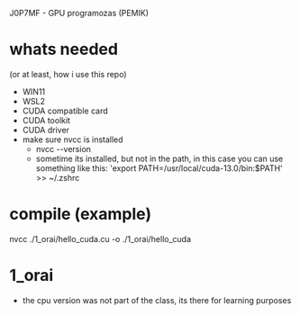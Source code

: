 J0P7MF - GPU programozas (PEMIK)

# whats needed
(or at least, how i use this repo)
- WIN11
- WSL2
- CUDA compatible card
- CUDA toolkit
- CUDA driver
- make sure nvcc is installed
  - nvcc --version
  - sometime its installed, but not in the path, in this case you can use something like this: 'export PATH=/usr/local/cuda-13.0/bin:$PATH' >> ~/.zshrc

# compile (example)
nvcc ./1_orai/hello_cuda.cu -o ./1_orai/hello_cuda

# 1_orai
- the cpu version was not part of the class, its there for learning purposes